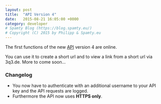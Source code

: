 ```yaml
---
layout: post
title:  "API Version 4"
date:   2015-08-21 16:05:00 +0000
category: developer
# Spamty Blog (https://blog.spamty.eu/)
# Copyright (C) 2015 by Philipp & Spamty.eu
---
```

The first functions of the new [API](https://dev.spamty.eu/) version 4 are online. 

You can use it to create a short url and to view a link from a short url via 3q3.de. More to come soon...

### Changelog
* You now have to authenticate with an additional username to your API key and the API requests are logged.
* Furthermore the API now uses **HTTPS only**.
